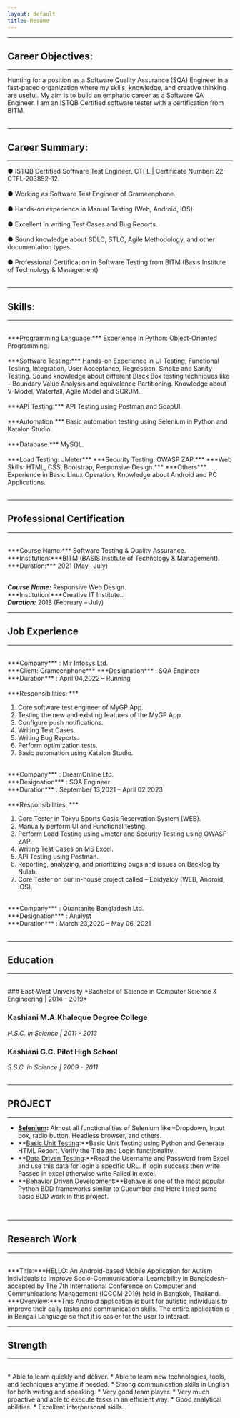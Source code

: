```yaml
---
layout: default
title: Resume
---
```

---
## Career Objectives:
---
Hunting for a position as a Software Quality Assurance (SQA) Engineer in a fast-paced organization where my skills, knowledge, and creative thinking are useful. My aim is to build an emphatic career as a Software QA Engineer. I am an ISTQB Certified software tester with a certification from BITM. <br><br>


---
## Career Summary:
---

● ISTQB Certified Software Test Engineer. CTFL | Certificate Number: 22-CTFL-203852-12.<br><br>
● Working as Software Test Engineer of Grameenphone.<br><br>
● Hands-on experience in Manual Testing (Web, Android, iOS)<br><br>
● Excellent in writing Test Cases and Bug Reports.<br><br>
● Sound knowledge about SDLC, STLC, Agile Methodology, and other documentation types.<br><br>
● Professional Certification in Software Testing from BITM (Basis Institute of Technology & Management)<br><br>

---
## Skills:
---
<br>
***Programming Language:*** Experience in Python: Object-Oriented Programming.<br><br>
***Software Testing:*** Hands-on Experience in UI Testing, Functional Testing, Integration, User
Acceptance, Regression, Smoke and Sanity Testing.
Sound knowledge about different Black Box testing techniques like – Boundary Value Analysis and equivalence Partitioning. Knowledge about V-Model, Waterfall, Agile Model and SCRUM..<br><br>
***API Testing:*** API Testing using Postman and SoapUI.<br><br>
***Automation:*** Basic automation testing using Selenium in Python and Katalon Studio.<br><br>
***Database:*** MySQL.<br><br>
***Load Testing: JMeter***
***Security Testing: OWASP ZAP.***
***Web Skills: HTML, CSS, Bootstrap, Responsive Design.***
***Others*** Experience in Basic Linux Operation. Knowledge about Android and PC Applications.<br><br>

---
## Professional Certification
---
<br>
***Course Name:*** Software Testing & Quality Assurance.<br>
***Institution:***BITM (BASIS Institute of Technology & Management).<br>
***Duration:*** 2021 (May– July)<br><br>

***Course Name:*** Responsive Web Design.<br>
***Institution:***Creative IT Institute..<br>
***Duration:*** 2018 (February – July)<br>

---
## Job Experience
---

<br>
***Company*** : Mir Infosys Ltd.<br>
***Client: Grameenphone***
***Designation*** : SQA Engineer<br>
***Duration*** : April 04,2022 – Running<br><br>
***Responsibilities: ***

1. Core software test engineer of MyGP App.<br>
2. Testing the new and existing features of the MyGP App.<br>
3. Configure push notifications.<br>
4. Writing Test Cases.<br>
5. Writing Bug Reports.<br>
6. Perform optimization tests.<br>
7. Basic automation using Katalon Studio.<br>

<br>
***Company*** : DreamOnline Ltd.<br>
***Designation*** : SQA Engineer<br>
***Duration*** : September 13,2021 – April 02,2023<br><br>
***Responsibilities: ***

1. Core Tester in Tokyu Sports Oasis Reservation System (WEB).<br>
2. Manually perform UI and Functional testing.<br>
3. Perform Load Testing using Jmeter and Security Testing using OWASP ZAP.<br>
4. Writing Test Cases on MS Excel.<br>
5. API Testing using Postman.<br>
6. Reporting, analyzing, and prioritizing bugs and issues on Backlog by Nulab.<br>
7. Core Tester on our in-house project called – Ebidyaloy (WEB, Android, iOS).<br>

<br>
***Company*** : Quantanite Bangladesh Ltd.<br>
***Designation*** : Analyst<br>
***Duration*** : March 23,2020 – May 06, 2021<br><br>

---
## Education
---
<br>
### East-West University
*Bachelor of Science in Computer Science & Engineering | 2014 - 2019*  


### Kashiani M.A.Khaleque Degree College
*H.S.C. in Science | 2011 - 2013*  

### Kashiani G.C. Pilot High School
*S.S.C. in Science | 2009 - 2011*  
<br />

---
## PROJECT
---
* **[Selenium](https://github.com/maksudpranto/Selenium_Using_Python):** Almost all functionalities of Selenium like –Dropdown, Input box, radio button, Headless browser, and others.
* **[Basic Unit Testing](https://github.com/maksudpranto/unittest_html_report_generation):**Basic Unit Testing using Python and Generate HTML Report. Verify the Title and Login functionality.
* **[Data Driven Testing](https://github.com/maksudpranto/data_driven_test):**Read the Username and Password from Excel and use this data for login a specific URL. If login success then write Passed in excel otherwise write Failed in excel.
* **[Behavior Driven Development](https://github.com/maksudpranto/Behaviour_Driven_Development):**Behave is one of the most popular Python BDD frameworks similar to Cucumber and Here I tried some basic BDD work in this project.

<br />
  
---
## Research Work  
---
<br>
***Title:***HELLO: An Android-based Mobile Application for Autism Individuals to Improve Socio-Communicational Learnability in Bangladesh– accepted by The 7th International Conference on Computer and Communications Management (ICCCM 2019) held in Bangkok, Thailand. <br>
***Overview:***This Android application is built for autistic individuals to improve their daily tasks and communication skills. The entire application is in Bengali Language so that it is easier for the user to interact.<br>

---
## Strength  
---

<br>
* Able to learn quickly and deliver.
* Able to learn new technologies, tools, and techniques anytime if needed.
* Strong communication skills in English for both writing and speaking.
* Very good team player.
* Very much proactive and able to execute tasks in an efficient way.
* Good analytical abilities.
* Excellent interpersonal skills.
